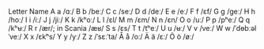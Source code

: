 Letter	Name
A	a	/ɑː/
B	b	/beː/
C	c	/seː/
D	d	/deː/
E	e	/eː/
F	f	/ɛf/
G	g	/ɡeː/
H	h	/hoː/
I	i	/iː/
J	j	/jiː/
K	k	/kʰoː/
L	l	/ɛl/
M	m	/ɛm/
N	n	/ɛn/
O	o	/uː/
P	p	/pʰeː/
Q	q	/kʰʉː/
R	r	/ær/; in Scania /æʁ/
S	s	/ɛs/
T	t	/tʰeː/
U	u	/ʉː/
V	v	/veː/
W	w	/ˈdɵbːəlˈveː/
X	x	/ɛkʰs/
Y	y	/yː/
Z	z	/ˈsɛːˈta/
Å	å	/oː/
Ä	ä	/ɛː/
Ö	ö	/øː/